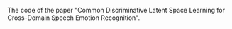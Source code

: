 The code of the paper "Common Discriminative Latent Space Learning for Cross-Domain Speech Emotion Recognition".
